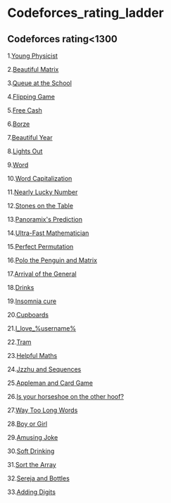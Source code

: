 # Codeforces_rating_ladder

## Codeforces rating<1300

1.<a href="https://codeforces.com/problemset/problem/69/A">Young Physicist</a>

2.<a href="https://codeforces.com/problemset/problem/263/A">Beautiful Matrix</a>

3.<a href="https://codeforces.com/problemset/problem/266/B">Queue at the School</a>

4.<a href="https://codeforces.com/problemset/problem/327/A">Flipping Game</a>

5.<a href="http://codeforces.com/problemset/problem/237/A">Free Cash</a>

6.<a href="http://codeforces.com/problemset/problem/32/B">Borze</a>

7.<a href="http://codeforces.com/problemset/problem/271/A">Beautiful Year</a>

8.<a href="http://codeforces.com/problemset/problem/275/A">Lights Out</a>

9.<a href="http://codeforces.com/problemset/problem/59/A">Word</a>

10.<a href="http://codeforces.com/problemset/problem/281/A">Word Capitalization</a>

11.<a href="http://codeforces.com/problemset/problem/110/A">Nearly Lucky Number</a>

12.<a href="http://codeforces.com/problemset/problem/266/A">Stones on the Table</a>

13.<a href="http://codeforces.com/problemset/problem/80/A">Panoramix's Prediction</a>

14.<a href="http://codeforces.com/problemset/problem/61/A">Ultra-Fast Mathematician</a>

15.<a href="http://codeforces.com/problemset/problem/233/A">Perfect Permutation</a>

16.<a href="http://codeforces.com/problemset/problem/289/B">Polo the Penguin and Matrix</a>

17.<a href="http://codeforces.com/problemset/problem/144/A">Arrival of the General</a>
  
18.<a href="http://codeforces.com/problemset/problem/200/B">Drinks</a>
  
19.<a href="http://codeforces.com/problemset/problem/148/A">Insomnia cure</a>
  
20.<a href="http://codeforces.com/problemset/problem/248/A">Cupboards</a>
  
21.<a href="http://codeforces.com/problemset/problem/155/A">I_love_%username%</a>
  
22.<a href="http://codeforces.com/problemset/problem/116/A">Tram</a>
  
23.<a href="http://codeforces.com/problemset/problem/339/A">Helpful Maths</a>

24.<a href="https://codeforces.com/contest/450/problem/B">Jzzhu and Sequences</a>

25.<a href="https://codeforces.com/problemset/problem/462/B">Appleman and Card Game</a>

26.<a href="https://codeforces.com/problemset/problem/228/A">Is your horseshoe on the other hoof?</a>

27.<a href="https://codeforces.com/problemset/problem/71/A">Way Too Long Words</a>

28.<a href="https://codeforces.com/problemset/problem/236/A">Boy or Girl</a>

29.<a href="https://codeforces.com/problemset/problem/141/A">Amusing Joke</a>

30.<a href="https://codeforces.com/problemset/problem/151/A">Soft Drinking</a>

31.<a href="https://codeforces.com/problemset/problem/451/B">Sort the Array</a>

32.<a href="https://codeforces.com/problemset/problem/315/A">Sereja and Bottles</a>

33.<a href="https://codeforces.com/problemset/problem/260/A">Adding Digits</a>
